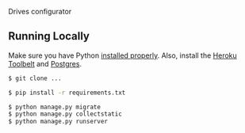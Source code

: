 Drives configurator

## Running Locally

Make sure you have Python [installed properly](http://install.python-guide.org).  Also, install the [Heroku Toolbelt](https://toolbelt.heroku.com/) and [Postgres](https://devcenter.heroku.com/articles/heroku-postgresql#local-setup).

```sh
$ git clone ...

$ pip install -r requirements.txt

$ python manage.py migrate
$ python manage.py collectstatic
$ python manage.py runserver
